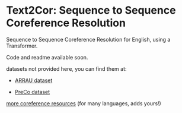 # Text2Cor: Sequence to Sequence Coreference Resolution

Sequence to Sequence Coreference Resolution for English, using a Transformer.

Code and readme available soon.

datasets not provided here, you can find them at:

- [ARRAU dataset](https://catalog.ldc.upenn.edu/LDC2013T22)

- [PreCo dataset](https://preschool-lab.github.io/PreCo/)

[more coreference resources](https://github.com/gorka96/Coreference-Corpora-Resources) (for many languages, adds yours!)
